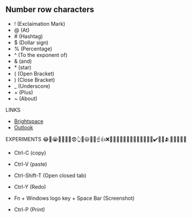 ## Number row characters
- ! (Exclaimation Mark)
- @ (At)
- \# (Hashtag)
- $ (Dollar sign)
- % (Percentage)
- ^ (To the exponent of)
- & (and)
- \* (star)
- ( (Open Bracket)
- ) (Close Bracket)
- _ (Underscore)
- \+ (Plus)
- ~ (About)

LINKS
- [Brightspace](https://learn.georgebrown.ca/d2l/home)
- [Outlook](https://outlook.office.com/mail/)

EXPERIMENTS
😂👀😭💯🥰📝🥺😨👆🤐😃✅🎉☝️👍❌🤔😀👏🤣😏👋🫶🤞💢😴💚😵‍💫✔️💅✨🫂😄🐱😐🥹🐒

- Ctrl-C (copy)
- Ctrl-V (paste)
- Ctrl-Shift-T (Open closed tab)

- Ctrl-Y (Redo)
- Fn + Windows logo key + Space Bar (Screenshot)
- Ctrl-P (Print)
